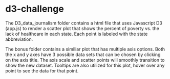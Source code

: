 # d3-challenge

The D3_data_journalism folder contains a html file that uses Javascript D3 (app.js) to render a scatter plot that shows the percent of poverty vs. the lack of healthcare in each state.  Each point is labeled with the state abbreviation.

The bonus folder contains a similiar plot that has multiple axis options.  Both the x and y axes have 3 possible data sets that can be chosen by clicking on the axis title.  The axis scale and scatter points will smoothly transition to show the new dataset.  Tooltips are also utilized for this plot, hover over any point to see the data for that point.